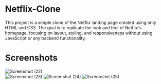 # Netflix-Clone
This project is a simple clone of the Netflix landing page created using only HTML and CSS. The goal is to replicate the look and feel of Netflix's homepage, focusing on layout, styling, and responsiveness without using JavaScript or any backend functionality.
# Screenshots
![Screenshot (22)](https://github.com/rojalin29/Netflix-Clone/assets/117293426/2a726022-529e-4ef6-8641-dee97411830f)<br/>
![Screenshot (23)](https://github.com/rojalin29/Netflix-Clone/assets/117293426/a820035f-72da-4992-b62b-392ba0756e7e)
![Screenshot (24)](https://github.com/rojalin29/Netflix-Clone/assets/117293426/75eac5be-2049-46c7-b1a5-bc39170affce)
![Screenshot (25)](https://github.com/rojalin29/Netflix-Clone/assets/117293426/08b44617-631a-4dff-b15c-7a96125e53b8)

